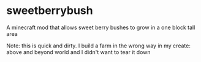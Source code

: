 # sweetberrybush
A minecraft mod that allows sweet berry bushes to grow in a one block tall area

Note: this is quick and dirty. I build a farm in the wrong way in my create: above and beyond world and I didn't want to tear it down
